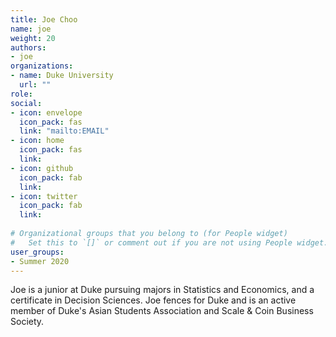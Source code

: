 ```yaml
---
title: Joe Choo
name: joe
weight: 20
authors: 
- joe
organizations:
- name: Duke University
  url: ""
role: 
social:
- icon: envelope
  icon_pack: fas
  link: "mailto:EMAIL"
- icon: home
  icon_pack: fas
  link: 
- icon: github
  icon_pack: fab
  link: 
- icon: twitter
  icon_pack: fab
  link: 
  
# Organizational groups that you belong to (for People widget)
#   Set this to `[]` or comment out if you are not using People widget.  
user_groups:
- Summer 2020
---
```


Joe is a junior at Duke pursuing majors in Statistics and Economics, and a certificate in Decision Sciences. Joe fences for Duke and is an active member of Duke's Asian Students Association and Scale & Coin Business Society. 